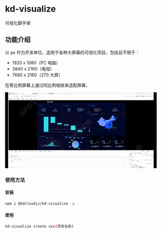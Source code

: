 # kd-visualize
可视化脚手架

## 功能介绍

以 px 作为开发单位，适用于各种大屏幕的可视化项目，包括且不限于：

- 1920 x 1080（PC 电脑）
- 3840 x 2160（电视）
- 7680 x 2160（270 大屏）

在等比例屏幕上通过同比例缩放来适配屏幕，  

<img src="./src/static/images/infor_g.gif" width="500px" style="display: inline-block;" />

### 使用方法

#### 安装
```bash
npm i @kdcloudjs/kd-visualize -g
```
#### 使用
```bash
kd-visualize create xxx(项目名称)
```
